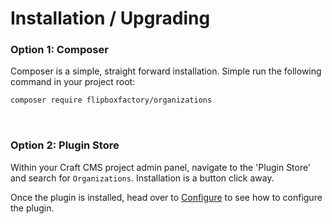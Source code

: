 # Installation / Upgrading

### Option 1: Composer
Composer is a simple, straight forward installation.  Simple run the following command in your project root:

```bash
composer require flipboxfactory/organizations
```

&nbsp;

### Option 2: Plugin Store
Within your Craft CMS project admin panel, navigate to the 'Plugin Store' and search for `Organizations`.  Installation
is a button click away.


Once the plugin is installed, head over to [Configure](/configure) to 
see how to configure the plugin.